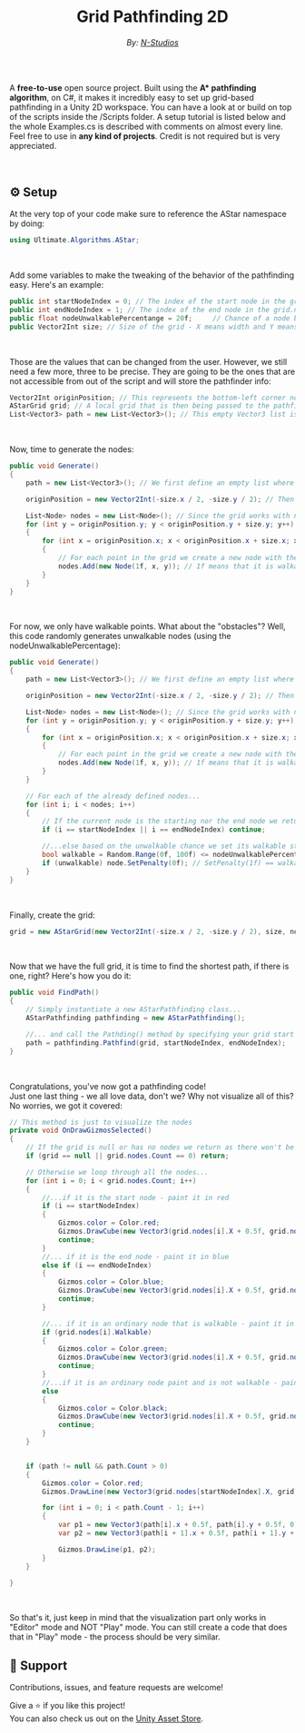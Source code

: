 <h1 align="center">Grid Pathfinding 2D</h1>
<h6 align="center">By: <a href="https://nikichatv.com/Website/N-Studios.html">N-Studios</a></h6>

<br>
<p align="">A <strong>free-to-use</strong> open source project. Built using the <strong>A* pathfinding algorithm</strong>, on C#, it makes it incredibly easy to set up grid-based pathfinding in a Unity 2D workspace. You can have a look at or build on top of the scripts inside the /Scripts folder. A setup tutorial is listed below and the whole Examples.cs is described with comments on almost every line. Feel free to use in <strong>any kind of projects</strong>. Credit is not required but is very appreciated.</p>

<br>

##  ⚙️  Setup

<p>At the very top of your code make sure to reference the AStar namespace by doing:</p>

```c#
using Ultimate.Algorithms.AStar;
```

<br>
<p>Add some variables to make the tweaking of the behavior of the pathfinding easy. Here's an example:</p>

```c#
public int startNodeIndex = 0; // The index of the start node in the grid.nodes list
public int endNodeIndex = 1; // The index of the end node in the grid.nodes list
public float nodeUnwalkablePercentange = 20f;     // Chance of a node being unwalkable
public Vector2Int size; // Size of the grid - X means width and Y means height
```

<br>
<p>Those are the values that can be changed from the user. However, we still need a few more, three to be precise. They are going to be the ones that are not accessible from out of the script and will store the pathfinder info:</p>

```c#
Vector2Int originPosition; // This represents the bottom-left corner node of our grid
AStarGrid grid; // A local grid that is then being passed to the pathfinder
List<Vector3> path = new List<Vector3>(); // This empty Vector3 list is goint to store the path generated after the pathfinding is done
```

<br>
<p>Now, time to generate the nodes:</p>

```c#
public void Generate()
{
    path = new List<Vector3>(); // We first define an empty list where we will store the path as a list of Vector3 points

    originPosition = new Vector2Int(-size.x / 2, -size.y / 2); // Then we calculate the origin position so that the grid is always centered (you can change that)

    List<Node> nodes = new List<Node>(); // Since the grid works with nodes we need an empty list for them as well
    for (int y = originPosition.y; y < originPosition.y + size.y; y++)
    {
        for (int x = originPosition.x; x < originPosition.x + size.x; x++)
        {
            // For each point in the grid we create a new node with the X and Y coordinates
            nodes.Add(new Node(1f, x, y)); // 1f means that it is walkable and 0f - that is is not walkable
        }
    }
}
```

<br>
<p>For now, we only have walkable points. What about the "obstacles"? Well, this code randomly generates unwalkable nodes (using the nodeUnwalkablePercentage):</p>

```c#
public void Generate()
{
    path = new List<Vector3>(); // We first define an empty list where we will store the path as a list of Vector3 points

    originPosition = new Vector2Int(-size.x / 2, -size.y / 2); // Then we calculate the origin position (bottom-left corner) so that the grid is always centered (you can change that)

    List<Node> nodes = new List<Node>(); // Since the grid works with nodes we need an empty list for them as well
    for (int y = originPosition.y; y < originPosition.y + size.y; y++)
    {
        for (int x = originPosition.x; x < originPosition.x + size.x; x++)
        {
            // For each point in the grid we create a new node with the X and Y coordinates
            nodes.Add(new Node(1f, x, y)); // 1f means that it is walkable and 0f - that is is not walkable
        }
    }

    // For each of the already defined nodes...
    for (int i; i < nodes; i++) 
    {
        // If the current node is the starting nor the end node we return!
        if (i == startNodeIndex || i == endNodeIndex) continue;

        //...else based on the unwalkable chance we set its walkable state
        bool walkable = Random.Range(0f, 100f) <= nodeUnwalkablePercentange;
        if (unwalkable) node.SetPenalty(0f); // SetPenalty(1f) == walkable and SetPenalty(0f) means unwalkable
    }
}
```

<br>
<p>Finally, create the grid:</p>

```c#
grid = new AStarGrid(new Vector2Int(-size.x / 2, -size.y / 2), size, nodes);
```
<br>
<p>Now that we have the full grid, it is time to find the shortest path, if there is one, right? Here's how you do it:</p>

```c#
public void FindPath()
{
    // Simply instantiate a new AStarPathfinding class...
    AStarPathfinding pathfinding = new AStarPathfinding();

    //... and call the Pathding() method by specifying your grid start and end node
    path = pathfinding.Pathfind(grid, startNodeIndex, endNodeIndex);
}
```

<br>
<p>Congratulations, you've now got a pathfinding code! <br> Just one last thing - we all love data, don't we? Why not visualize all of this? No worries, we got it covered:</p>

```c#
// This method is just to visualize the nodes
private void OnDrawGizmosSelected()
{
    // If the grid is null or has no nodes we return as there won't be anything to visualize
    if (grid == null || grid.nodes.Count == 0) return;

    // Otherwise we loop through all the nodes...
    for (int i = 0; i < grid.nodes.Count; i++)
    {
        //...if it is the start node - paint it in red
        if (i == startNodeIndex)
        {
            Gizmos.color = Color.red;
            Gizmos.DrawCube(new Vector3(grid.nodes[i].X + 0.5f, grid.nodes[i].Y + 0.5f, 0f), new Vector3(1f, 1f, 0f));
            continue;
        }
        //... if it is the end node - paint it in blue
        else if (i == endNodeIndex)
        {
            Gizmos.color = Color.blue;
            Gizmos.DrawCube(new Vector3(grid.nodes[i].X + 0.5f, grid.nodes[i].Y + 0.5f, 0f), new Vector3(1f, 1f, 0f));
            continue;
        }

        //... if it is an ordinary node that is walkable - paint it in green
        if (grid.nodes[i].Walkable)
        {
            Gizmos.color = Color.green;
            Gizmos.DrawCube(new Vector3(grid.nodes[i].X + 0.5f, grid.nodes[i].Y + 0.5f, 0f), new Vector3(0.9f, 0.9f, 0f));
            continue;
        }
        //...if it is an ordinary node paint and is not walkable - paint it in black
        else
        {
            Gizmos.color = Color.black;
            Gizmos.DrawCube(new Vector3(grid.nodes[i].X + 0.5f, grid.nodes[i].Y + 0.5f, 0f), new Vector3(0.9f, 0.9f, 0f));
            continue;
        }
    }


    if (path != null && path.Count > 0)
    {
        Gizmos.color = Color.red;
        Gizmos.DrawLine(new Vector3(grid.nodes[startNodeIndex].X, grid.nodes[startNodeIndex].Y, 0), path[0]);

        for (int i = 0; i < path.Count - 1; i++)
        {
            var p1 = new Vector3(path[i].x + 0.5f, path[i].y + 0.5f, 0);
            var p2 = new Vector3(path[i + 1].x + 0.5f, path[i + 1].y + 0.5f, 0);

            Gizmos.DrawLine(p1, p2);
        }
    }

}
```

<br>
<p>So that's it, just keep in mind that the visualization part only works in "Editor" mode and NOT "Play" mode. You can still create a code that does that in "Play" mode - the process should be very similar.</p>

##  🤝  Support
Contributions, issues, and feature requests are welcome!

Give a  ⭐️  if you like this project!
<br>
You can also check us out on the <a href="https://assetstore.unity.com/publishers/51773">Unity Asset Store</a>.
